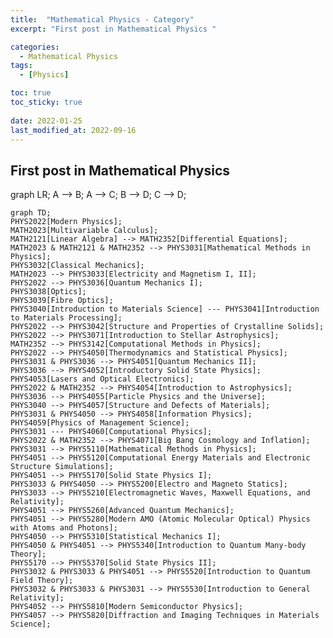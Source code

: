 ```yaml
---
title:  "Mathematical Physics - Category"
excerpt: "First post in Mathematical Physics "

categories:
  - Mathematical Physics
tags:
  - [Physics]

toc: true
toc_sticky: true
 
date: 2022-01-25
last_modified_at: 2022-09-16
---
```


## First post in Mathematical Physics

<div class="mermaid"> 
    graph LR;
        A --> B;
        A --> C;
        B --> D;
        C --> D;
</div>

<div class="mermaid"> 

    graph TD;
    PHYS2022[Modern Physics];
    MATH2023[Multivariable Calculus];
    MATH2121[Linear Algebra] --> MATH2352[Differential Equations];
    MATH2023 & MATH2121 & MATH2352 --> PHYS3031[Mathematical Methods in Physics];
    PHYS3032[Classical Mechanics];
    MATH2023 --> PHYS3033[Electricity and Magnetism I, II];
    PHYS2022 --> PHYS3036[Quantum Mechanics I];
    PHYS3038[Optics];
    PHYS3039[Fibre Optics];
    PHYS3040[Introduction to Materials Science] --- PHYS3041[Introduction to Materials Processing];
    PHYS2022 --> PHYS3042[Structure and Properties of Crystalline Solids];
    PHYS2022 --> PHYS3071[Introduction to Stellar Astrophysics];
    MATH2352 --> PHYS3142[Computational Methods in Physics];
    PHYS2022 --> PHYS4050[Thermodynamics and Statistical Physics];
    PHYS3031 & PHYS3036 --> PHYS4051[Quantum Mechanics II];
    PHYS3036 --> PHYS4052[Introductory Solid State Physics];
    PHYS4053[Lasers and Optical Electronics];
    PHYS2022 & MATH2352 --> PHYS4054[Introduction to Astrophysics];
    PHYS3036 --> PHYS4055[Particle Physics and the Universe];
    PHYS3040 --> PHYS4057[Structure and Defects of Materials];
    PHYS3031 & PHYS4050 --> PHYS4058[Information Physics];
    PHYS4059[Physics of Management Science];
    PHYS3031 --- PHYS4060[Computational Physics];
    PHYS2022 & MATH2352 --> PHYS4071[Big Bang Cosmology and Inflation];
    PHYS3031 --> PHYS5110[Mathematical Methods in Physics];
    PHYS4051 --> PHYS5120[Computational Energy Materials and Electronic Structure Simulations];
    PHYS4051 --> PHYS5170[Solid State Physics I];
    PHYS3033 & PHYS4050 --> PHYS5200[Electro and Magneto Statics];
    PHYS3033 --> PHYS5210[Electromagnetic Waves, Maxwell Equations, and Relativity];
    PHYS4051 --> PHYS5260[Advanced Quantum Mechanics];
    PHYS4051 --> PHYS5280[Modern AMO (Atomic Molecular Optical) Physics with Atoms and Photons];
    PHYS4050 --> PHYS5310[Statistical Mechanics I];
    PHYS4050 & PHYS4051 --> PHYS5340[Introduction to Quantum Many-body Theory];
    PHYS5170 --> PHYS5370[Solid State Physics II];
    PHYS3032 & PHYS3033 & PHYS4051 --> PHYS5520[Introduction to Quantum Field Theory];
    PHYS3032 & PHYS3033 & PHYS3031 --> PHYS5530[Introduction to General Relativity];
    PHYS4052 --> PHYS5810[Modern Semiconductor Physics];
    PHYS4057 --> PHYS5820[Diffraction and Imaging Techniques in Materials Science];

</div>